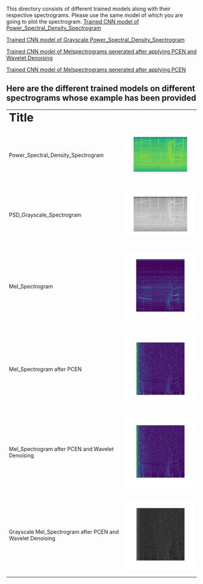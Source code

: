 This directory consists of different trained models along with their respective spectrograms. Please use the same model of which you are going to plot the spectrogram.
[Trained CNN model of Power_Spectral_Density_Spectrogram](https://drive.google.com/file/d/1QZxiXt04PdNgEK3XYSs8TqLH0ICcw_P4/view?usp=sharing)

[Trained CNN model of Grayscale Power_Spectral_Density_Spectrogram](https://drive.google.com/file/d/1YCfQBGpP-XpZd204BpqDFhjz2HFX2ZDJ/view?usp=sharing)

[Trained CNN model of Melspectrograms generated after applying PCEN and Wavelet Denoising](https://drive.google.com/file/d/1jJ-E4M1Hwn7CQnZxxWlp-ejPGmdRlvPu/view?usp=sharing)

[Trained CNN model of Melspectrograms generated after applying PCEN](https://drive.google.com/file/d/1xUiNp_OUNRLR82sOa2wy8VwaI98-FUrj/view?usp=sharing)
## Here are the different trained models on different spectrograms whose example has been provided
<table border="0">
 <tr>
    <td><b style="font-size:30px">Title</b></td>
 </tr>
 <tr><tr>
    <td>Power_Spectral_Density_Spectrogram</td>
     <td><p align = "center">
<img src = /images/psd_color_scipy.png>
</p>
</td>
 </tr>
  <tr>
    <td>PSD_Grayscale_Spectrogram</td>
     <td><p align = "center">
<img src = /images/grayscale_psd.png>
</p>
</td>
 </tr>
  <tr>
    <td>Mel_Spectrogram</td>
     <td><p align = "right">
<img src = /images/melscale.png>
</p>
</td>
 </tr>
    
   <tr>
    <td>Mel_Spectrogram after PCEN</td>
     <td><p align = "right">
<img src = /images/pcen_melspectrogram.png>
</p>
</td>
 </tr>
    
   <tr>
    <td>Mel_Spectrogram after PCEN and Wavelet Denoising</td>
     <td><p align = "right">
<img src = /images/wavelet_denoising_mel.png>
</p>
</td>
 </tr>
    
     
   <tr>
    <td>Grayscale Mel_Spectrogram after PCEN and Wavelet Denoising</td>
     <td><p align = "right">
<img src = /images/greyscale(2).png>
</p>
</td>
 </tr>
    
          
          
 
 
</table>
